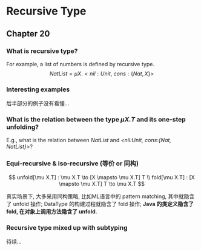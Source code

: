 # Recursive Type

## Chapter 20

### What is recursive type?

For example, a list of numbers is defined by recursive type.
$$
NatList = \mu X.<nil:Unit,\ cons:\{Nat,X\}>
$$

### Interesting examples

后半部分的例子没有看懂...

### What is the relation between the type *µX.T* and its one-step unfolding?

E.g., what is the relation between *NatList* and *\<nil:Unit, cons:{Nat, NatList}\>*?

### Equi-recursive & iso-recursive (等价 or 同构)

$$
unfold[\mu X.T] : \mu X.T \to [X \mapsto \mu X.T] T \\
fold[\mu X.T] : [X \mapsto \mu X.T] T \to \mu X.T
$$

真实场景下, 大多采用同构策略, 比如ML语言中的 pattern matching, 其中就隐含了 unfold 操作; DataType 的构建过程就隐含了 fold 操作; **Java 的类定义隐含了 fold, 在对象上调用方法隐含了 unfold.**

### Recursive type mixed up with subtyping

待续...